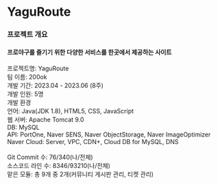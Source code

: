 # YaguRoute

### 프로젝트 개요
#### 프로야구를 즐기기 위한 다양한 서비스를 한곳에서 제공하는 사이트

프로젝트명: YaguRoute <br>
팀 이름: 200ok <br>
개발 기간: 2023.04 - 2023.06 (8주) <br>
개발 인원: 5명 <br>
개발 환경 <br>
언어: Java(JDK 1.8), HTML5, CSS, JavaScript <br>
웹 서버: Apache Tomcat 9.0 <br>
DB: MySQL <br>
API: PortOne, Naver SENS, Naver ObjectStorage, Naver ImageOptimizer <br>
Naver Cloud: Server, VPC, CDN+, Cloud DB for MySQL, DNS <br>
<br>
Git Commit 수: 76/340(나/전체) <br>
소스코드 라인 수: 8346/93210(나/전체) <br>
맡은 모듈: 총 9개 중 2개(커뮤니티 게시판 관리, 티켓 관리) <br>
